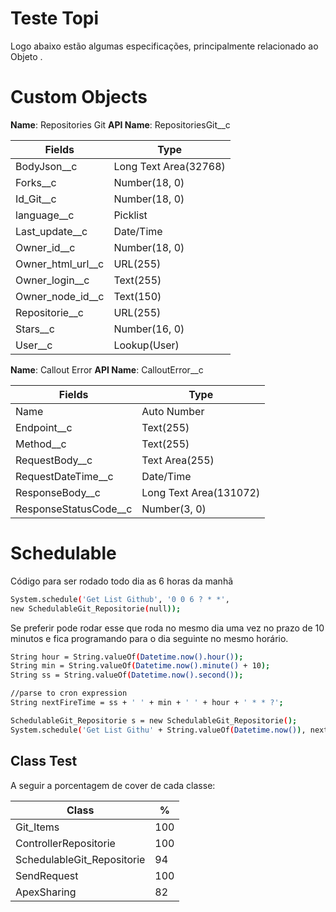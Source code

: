 # Teste Topi


Logo abaixo estão algumas especificações, principalmente relacionado ao Objeto .

# Custom Objects

**Name**: Repositories Git
**API Name**: RepositoriesGit__c

| Fields | Type |
| ------ | ------ |
| BodyJson__c | Long Text Area(32768) |
| Forks__c | Number(18, 0) |
| Id_Git__c | Number(18, 0) |
| language__c | Picklist |
| Last_update__c | Date/Time |
| Owner_id__c | Number(18, 0) |
| Owner_html_url__c | URL(255) |
| Owner_login__c | Text(255) |
| Owner_node_id__c | Text(150) |
| Repositorie__c | URL(255) |
| Stars__c  | Number(16, 0) |
| User__c | Lookup(User) |

**Name**: Callout Error
**API Name**: CalloutError__c

| Fields | Type |
| ------ | ------ |
| Name  | Auto Number |
| Endpoint__c | Text(255) |
| Method__c  | Text(255) |
| RequestBody__c | Text Area(255) |
| RequestDateTime__c | Date/Time |
| ResponseBody__c  | Long Text Area(131072) |
| ResponseStatusCode__c  |  Number(3, 0) |

# Schedulable

Código para ser rodado todo dia as 6 horas da manhã
```sh
System.schedule('Get List Github', '0 0 6 ? * *',
new SchedulableGit_Repositorie(null));
```

Se preferir pode rodar esse que roda no mesmo dia uma vez no prazo de 10 minutos e fica programando para o dia seguinte no mesmo horário.
```sh
String hour = String.valueOf(Datetime.now().hour());
String min = String.valueOf(Datetime.now().minute() + 10); 
String ss = String.valueOf(Datetime.now().second());

//parse to cron expression
String nextFireTime = ss + ' ' + min + ' ' + hour + ' * * ?';

SchedulableGit_Repositorie s = new SchedulableGit_Repositorie(); 
System.schedule('Get List Githu' + String.valueOf(Datetime.now()), nextFireTime, s);
```

 ## Class Test

A seguir a porcentagem de cover de cada classe:

| Class | % |
| ------ | ------ |
|Git_Items| 100
|ControllerRepositorie| 100
|SchedulableGit_Repositorie| 94
|SendRequest| 100
|ApexSharing| 82